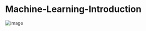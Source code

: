 # Machine-Learning-Introduction

![image](https://user-images.githubusercontent.com/109947291/194716462-19d11ef9-f6b9-4092-b9a5-c786267fbd04.png)
